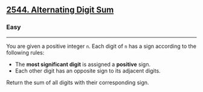 <h2><a href="https://leetcode.com/problems/alternating-digit-sum/">2544. Alternating Digit Sum</a></h2><h3>Easy</h3><hr><div>
<p>
You are given a positive integer <code>n</code>. Each digit of <code>n</code> has a sign according to the following rules:

<ul>
    <li>The <strong>most significant digit</strong> is assigned a <strong>positive</strong> sign.</li>
    <li>Each other digit has an opposite sign to its adjacent digits.</li>
</ul>

Return the sum of all digits with their corresponding sign.
</p>

</div>
